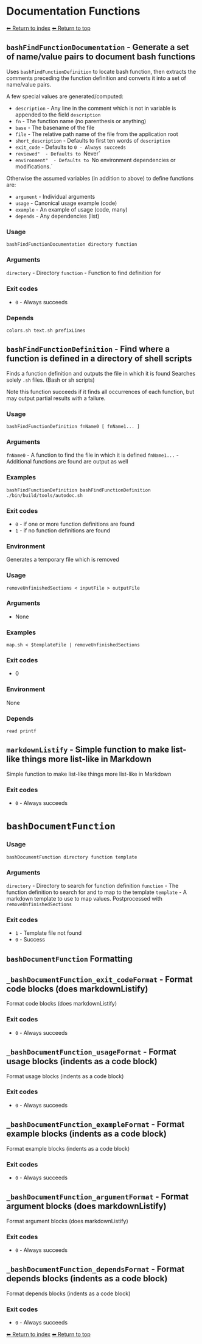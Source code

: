# Documentation Functions

[⬅ Return to index](index.md)
[⬅ Return to top](../index.md)


## `bashFindFunctionDocumentation` - Generate a set of name/value pairs to document bash functions

Uses `bashFindFunctionDefinition` to locate bash function, then
extracts the comments preceding the function definition and converts it
into a set of name/value pairs.

A few special values are generated/computed:

- `description` - Any line in the comment which is not in variable is appended to the field `description`
- `fn` - The function name (no parenthesis or anything)
- `base` - The basename of the file
- `file` - The relative path name of the file from the application root
- `short_description` - Defaults to first ten words of `description`
- `exit_code` - Defaults to `0 - Always succeeds`
- `reviewed"  - Defaults to `Never`
- `environment"  - Defaults to `No environment dependencies or modifications.`

Otherwise the assumed variables (in addition to above) to define functions are:

- `argument` - Individual arguments
- `usage` - Canonical usage example (code)
- `example` - An example of usage (code, many)
- `depends` - Any dependencies (list)

### Usage

    bashFindFunctionDocumentation directory function

### Arguments

`directory` - Directory
`function` - Function to find definition for

### Exit codes

- `0` - Always succeeds

### Depends

    colors.sh text.sh prefixLines

## `bashFindFunctionDefinition` - Find where a function is defined in a directory of shell scripts

Finds a function definition and outputs the file in which it is found
Searches solely `.sh` files. (Bash or sh scripts)

Note this function succeeds if it finds all occurrences of each function, but
may output partial results with a failure.

### Usage

    bashFindFunctionDefinition fnName0 [ fnName1... ]

### Arguments

`fnName0` - A function to find the file in which it is defined
`fnName1...` - Additional functions are found are output as well

### Examples

    bashFindFunctionDefinition bashFindFunctionDefinition
    ./bin/build/tools/autodoc.sh

### Exit codes

- `0` - if one or more function definitions are found
- `1` - if no function definitions are found

### Environment

Generates a temporary file which is removed

### Usage

    removeUnfinishedSections < inputFile > outputFile

### Arguments

- None

### Examples

    map.sh < $templateFile | removeUnfinishedSections

### Exit codes

- 0

### Environment

None

### Depends

    read printf

## `markdownListify` - Simple function to make list-like things more list-like in Markdown

Simple function to make list-like things more list-like in Markdown

### Exit codes

- `0` - Always succeeds

# `bashDocumentFunction`


### Usage

    bashDocumentFunction directory function template

### Arguments

`directory` - Directory to search for function definition
`function` - The function definition to search for and to map to the template
`template` - A markdown template to use to map values. Postprocessed with `removeUnfinishedSections`

### Exit codes

- `1` - Template file not found
- `0` - Success

## `bashDocumentFunction` Formatting


## `_bashDocumentFunction_exit_codeFormat` - Format code blocks (does markdownListify)

Format code blocks (does markdownListify)

### Exit codes

- `0` - Always succeeds

## `_bashDocumentFunction_usageFormat` - Format usage blocks (indents as a code block)

Format usage blocks (indents as a code block)

### Exit codes

- `0` - Always succeeds

## `_bashDocumentFunction_exampleFormat` - Format example blocks (indents as a code block)

Format example blocks (indents as a code block)

### Exit codes

- `0` - Always succeeds

## `_bashDocumentFunction_argumentFormat` - Format argument blocks (does markdownListify)

Format argument blocks (does markdownListify)

### Exit codes

- `0` - Always succeeds

## `_bashDocumentFunction_dependsFormat` - Format depends blocks (indents as a code block)

Format depends blocks (indents as a code block)

### Exit codes

- `0` - Always succeeds

[⬅ Return to index](index.md)
[⬅ Return to top](../index.md)